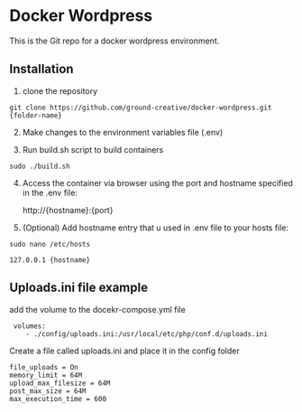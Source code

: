 # Docker Wordpress

This is the Git repo for a docker wordpress environment.

## Installation

1) clone the repository
```
git clone https://github.com/ground-creative/docker-wordpress.git {folder-name}
```
2) Make changes to the environment variables file (.env)

3) Run build.sh script to build containers
```
sudo ./build.sh
```

4) Access the container via browser using the port and hostname specified in the .env file:

	http://{hostname}:{port}
	
5) (Optional) Add hostname entry that u used in .env file to your hosts file:
```
sudo nano /etc/hosts

127.0.0.1 {hostname}
```
	
## Uploads.ini file example

add the volume to the docekr-compose.yml file
```
 volumes:
	- ./config/uploads.ini:/usr/local/etc/php/conf.d/uploads.ini
```
Create a file called uploads.ini and place it in the config folder
```
file_uploads = On
memory_limit = 64M
upload_max_filesize = 64M
post_max_size = 64M
max_execution_time = 600
```


